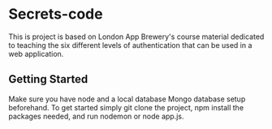 # Secrets-code
This is project is based on London App Brewery's course material dedicated to teaching the six different levels of authentication that can be used in a web application.

## Getting Started
Make sure you have node and a local database  Mongo database setup beforehand. To get started simply git clone the project, npm install the packages needed, and run nodemon or node app.js.